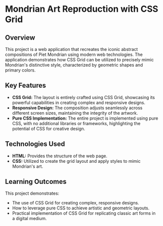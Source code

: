 # Mondrian Art Reproduction with CSS Grid

## Overview

This project is a web application that recreates the iconic abstract compositions of Piet Mondrian using modern web technologies. The application demonstrates how CSS Grid can be utilized to precisely mimic Mondrian's distinctive style, characterized by geometric shapes and primary colors.

## Key Features

- **CSS Grid:** The layout is entirely crafted using CSS Grid, showcasing its powerful capabilities in creating complex and responsive designs.
- **Responsive Design:** The composition adjusts seamlessly across different screen sizes, maintaining the integrity of the artwork.
- **Pure CSS Implementation:** The entire project is implemented using pure CSS, with no additional libraries or frameworks, highlighting the potential of CSS for creative design.

## Technologies Used

- **HTML:** Provides the structure of the web page.
- **CSS:** Utilized to create the grid layout and apply styles to mimic Mondrian's art.

## Learning Outcomes

This project demonstrates:

- The use of CSS Grid for creating complex, responsive designs.
- How to leverage pure CSS to achieve artistic and geometric layouts.
- Practical implementation of CSS Grid for replicating classic art forms in a digital medium.
